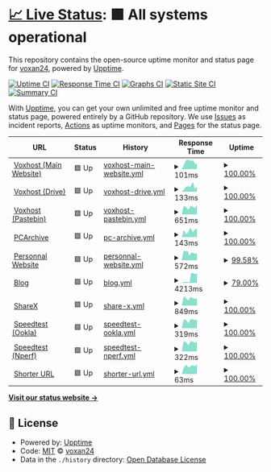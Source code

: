 # [📈 Live Status](https://status.voxhost.fr): <!--live status--> **🟩 All systems operational**

This repository contains the open-source uptime monitor and status page for [voxan24](valentinslr.com), powered by [Upptime](https://github.com/upptime/upptime).

[![Uptime CI](https://github.com/voxan24/status.voxhost.fr/workflows/Uptime%20CI/badge.svg)](https://github.com/voxan24/status.voxhost.fr/actions?query=workflow%3A%22Uptime+CI%22)
[![Response Time CI](https://github.com/voxan24/status.voxhost.fr/workflows/Response%20Time%20CI/badge.svg)](https://github.com/voxan24/status.voxhost.fr/actions?query=workflow%3A%22Response+Time+CI%22)
[![Graphs CI](https://github.com/voxan24/status.voxhost.fr/workflows/Graphs%20CI/badge.svg)](https://github.com/voxan24/status.voxhost.fr/actions?query=workflow%3A%22Graphs+CI%22)
[![Static Site CI](https://github.com/voxan24/status.voxhost.fr/workflows/Static%20Site%20CI/badge.svg)](https://github.com/voxan24/status.voxhost.fr/actions?query=workflow%3A%22Static+Site+CI%22)
[![Summary CI](https://github.com/voxan24/status.voxhost.fr/workflows/Summary%20CI/badge.svg)](https://github.com/voxan24/status.voxhost.fr/actions?query=workflow%3A%22Summary+CI%22)

With [Upptime](https://upptime.js.org), you can get your own unlimited and free uptime monitor and status page, powered entirely by a GitHub repository. We use [Issues](https://github.com/voxan24/status.voxhost.fr/issues) as incident reports, [Actions](https://github.com/voxan24/status.voxhost.fr/actions) as uptime monitors, and [Pages](https://status.voxhost.fr) for the status page.

<!--start: status pages-->
<!-- This summary is generated by Upptime (https://github.com/upptime/upptime) -->
<!-- Do not edit this manually, your changes will be overwritten -->
<!-- prettier-ignore -->
| URL | Status | History | Response Time | Uptime |
| --- | ------ | ------- | ------------- | ------ |
| <img alt="" src="https://favicons.githubusercontent.com/voxhost.fr" height="13"> [Voxhost (Main Website)](https://voxhost.fr) | 🟩 Up | [voxhost-main-website.yml](https://github.com/VoXaN24/status.voxhost.fr/commits/HEAD/history/voxhost-main-website.yml) | <details><summary><img alt="Response time graph" src="./graphs/voxhost-main-website/response-time-week.png" height="20"> 101ms</summary><br><a href="https://status.voxhost.fr/history/voxhost-main-website"><img alt="Response time 123" src="https://img.shields.io/endpoint?url=https%3A%2F%2Fraw.githubusercontent.com%2FVoXaN24%2Fstatus.voxhost.fr%2FHEAD%2Fapi%2Fvoxhost-main-website%2Fresponse-time.json"></a><br><a href="https://status.voxhost.fr/history/voxhost-main-website"><img alt="24-hour response time 74" src="https://img.shields.io/endpoint?url=https%3A%2F%2Fraw.githubusercontent.com%2FVoXaN24%2Fstatus.voxhost.fr%2FHEAD%2Fapi%2Fvoxhost-main-website%2Fresponse-time-day.json"></a><br><a href="https://status.voxhost.fr/history/voxhost-main-website"><img alt="7-day response time 101" src="https://img.shields.io/endpoint?url=https%3A%2F%2Fraw.githubusercontent.com%2FVoXaN24%2Fstatus.voxhost.fr%2FHEAD%2Fapi%2Fvoxhost-main-website%2Fresponse-time-week.json"></a><br><a href="https://status.voxhost.fr/history/voxhost-main-website"><img alt="30-day response time 123" src="https://img.shields.io/endpoint?url=https%3A%2F%2Fraw.githubusercontent.com%2FVoXaN24%2Fstatus.voxhost.fr%2FHEAD%2Fapi%2Fvoxhost-main-website%2Fresponse-time-month.json"></a><br><a href="https://status.voxhost.fr/history/voxhost-main-website"><img alt="1-year response time 123" src="https://img.shields.io/endpoint?url=https%3A%2F%2Fraw.githubusercontent.com%2FVoXaN24%2Fstatus.voxhost.fr%2FHEAD%2Fapi%2Fvoxhost-main-website%2Fresponse-time-year.json"></a></details> | <details><summary><a href="https://status.voxhost.fr/history/voxhost-main-website">100.00%</a></summary><a href="https://status.voxhost.fr/history/voxhost-main-website"><img alt="All-time uptime 99.04%" src="https://img.shields.io/endpoint?url=https%3A%2F%2Fraw.githubusercontent.com%2FVoXaN24%2Fstatus.voxhost.fr%2FHEAD%2Fapi%2Fvoxhost-main-website%2Fuptime.json"></a><br><a href="https://status.voxhost.fr/history/voxhost-main-website"><img alt="24-hour uptime 100.00%" src="https://img.shields.io/endpoint?url=https%3A%2F%2Fraw.githubusercontent.com%2FVoXaN24%2Fstatus.voxhost.fr%2FHEAD%2Fapi%2Fvoxhost-main-website%2Fuptime-day.json"></a><br><a href="https://status.voxhost.fr/history/voxhost-main-website"><img alt="7-day uptime 100.00%" src="https://img.shields.io/endpoint?url=https%3A%2F%2Fraw.githubusercontent.com%2FVoXaN24%2Fstatus.voxhost.fr%2FHEAD%2Fapi%2Fvoxhost-main-website%2Fuptime-week.json"></a><br><a href="https://status.voxhost.fr/history/voxhost-main-website"><img alt="30-day uptime 99.04%" src="https://img.shields.io/endpoint?url=https%3A%2F%2Fraw.githubusercontent.com%2FVoXaN24%2Fstatus.voxhost.fr%2FHEAD%2Fapi%2Fvoxhost-main-website%2Fuptime-month.json"></a><br><a href="https://status.voxhost.fr/history/voxhost-main-website"><img alt="1-year uptime 99.04%" src="https://img.shields.io/endpoint?url=https%3A%2F%2Fraw.githubusercontent.com%2FVoXaN24%2Fstatus.voxhost.fr%2FHEAD%2Fapi%2Fvoxhost-main-website%2Fuptime-year.json"></a></details>
| <img alt="" src="https://favicons.githubusercontent.com/drive.voxhost.fr" height="13"> [Voxhost (Drive)](https://drive.voxhost.fr) | 🟩 Up | [voxhost-drive.yml](https://github.com/VoXaN24/status.voxhost.fr/commits/HEAD/history/voxhost-drive.yml) | <details><summary><img alt="Response time graph" src="./graphs/voxhost-drive/response-time-week.png" height="20"> 133ms</summary><br><a href="https://status.voxhost.fr/history/voxhost-drive"><img alt="Response time 112" src="https://img.shields.io/endpoint?url=https%3A%2F%2Fraw.githubusercontent.com%2FVoXaN24%2Fstatus.voxhost.fr%2FHEAD%2Fapi%2Fvoxhost-drive%2Fresponse-time.json"></a><br><a href="https://status.voxhost.fr/history/voxhost-drive"><img alt="24-hour response time 117" src="https://img.shields.io/endpoint?url=https%3A%2F%2Fraw.githubusercontent.com%2FVoXaN24%2Fstatus.voxhost.fr%2FHEAD%2Fapi%2Fvoxhost-drive%2Fresponse-time-day.json"></a><br><a href="https://status.voxhost.fr/history/voxhost-drive"><img alt="7-day response time 133" src="https://img.shields.io/endpoint?url=https%3A%2F%2Fraw.githubusercontent.com%2FVoXaN24%2Fstatus.voxhost.fr%2FHEAD%2Fapi%2Fvoxhost-drive%2Fresponse-time-week.json"></a><br><a href="https://status.voxhost.fr/history/voxhost-drive"><img alt="30-day response time 112" src="https://img.shields.io/endpoint?url=https%3A%2F%2Fraw.githubusercontent.com%2FVoXaN24%2Fstatus.voxhost.fr%2FHEAD%2Fapi%2Fvoxhost-drive%2Fresponse-time-month.json"></a><br><a href="https://status.voxhost.fr/history/voxhost-drive"><img alt="1-year response time 112" src="https://img.shields.io/endpoint?url=https%3A%2F%2Fraw.githubusercontent.com%2FVoXaN24%2Fstatus.voxhost.fr%2FHEAD%2Fapi%2Fvoxhost-drive%2Fresponse-time-year.json"></a></details> | <details><summary><a href="https://status.voxhost.fr/history/voxhost-drive">100.00%</a></summary><a href="https://status.voxhost.fr/history/voxhost-drive"><img alt="All-time uptime 99.04%" src="https://img.shields.io/endpoint?url=https%3A%2F%2Fraw.githubusercontent.com%2FVoXaN24%2Fstatus.voxhost.fr%2FHEAD%2Fapi%2Fvoxhost-drive%2Fuptime.json"></a><br><a href="https://status.voxhost.fr/history/voxhost-drive"><img alt="24-hour uptime 100.00%" src="https://img.shields.io/endpoint?url=https%3A%2F%2Fraw.githubusercontent.com%2FVoXaN24%2Fstatus.voxhost.fr%2FHEAD%2Fapi%2Fvoxhost-drive%2Fuptime-day.json"></a><br><a href="https://status.voxhost.fr/history/voxhost-drive"><img alt="7-day uptime 100.00%" src="https://img.shields.io/endpoint?url=https%3A%2F%2Fraw.githubusercontent.com%2FVoXaN24%2Fstatus.voxhost.fr%2FHEAD%2Fapi%2Fvoxhost-drive%2Fuptime-week.json"></a><br><a href="https://status.voxhost.fr/history/voxhost-drive"><img alt="30-day uptime 99.04%" src="https://img.shields.io/endpoint?url=https%3A%2F%2Fraw.githubusercontent.com%2FVoXaN24%2Fstatus.voxhost.fr%2FHEAD%2Fapi%2Fvoxhost-drive%2Fuptime-month.json"></a><br><a href="https://status.voxhost.fr/history/voxhost-drive"><img alt="1-year uptime 99.04%" src="https://img.shields.io/endpoint?url=https%3A%2F%2Fraw.githubusercontent.com%2FVoXaN24%2Fstatus.voxhost.fr%2FHEAD%2Fapi%2Fvoxhost-drive%2Fuptime-year.json"></a></details>
| <img alt="" src="https://favicons.githubusercontent.com/paste.voxhost.fr" height="13"> [Voxhost (Pastebin)](https://paste.voxhost.fr) | 🟩 Up | [voxhost-pastebin.yml](https://github.com/VoXaN24/status.voxhost.fr/commits/HEAD/history/voxhost-pastebin.yml) | <details><summary><img alt="Response time graph" src="./graphs/voxhost-pastebin/response-time-week.png" height="20"> 651ms</summary><br><a href="https://status.voxhost.fr/history/voxhost-pastebin"><img alt="Response time 639" src="https://img.shields.io/endpoint?url=https%3A%2F%2Fraw.githubusercontent.com%2FVoXaN24%2Fstatus.voxhost.fr%2FHEAD%2Fapi%2Fvoxhost-pastebin%2Fresponse-time.json"></a><br><a href="https://status.voxhost.fr/history/voxhost-pastebin"><img alt="24-hour response time 678" src="https://img.shields.io/endpoint?url=https%3A%2F%2Fraw.githubusercontent.com%2FVoXaN24%2Fstatus.voxhost.fr%2FHEAD%2Fapi%2Fvoxhost-pastebin%2Fresponse-time-day.json"></a><br><a href="https://status.voxhost.fr/history/voxhost-pastebin"><img alt="7-day response time 651" src="https://img.shields.io/endpoint?url=https%3A%2F%2Fraw.githubusercontent.com%2FVoXaN24%2Fstatus.voxhost.fr%2FHEAD%2Fapi%2Fvoxhost-pastebin%2Fresponse-time-week.json"></a><br><a href="https://status.voxhost.fr/history/voxhost-pastebin"><img alt="30-day response time 639" src="https://img.shields.io/endpoint?url=https%3A%2F%2Fraw.githubusercontent.com%2FVoXaN24%2Fstatus.voxhost.fr%2FHEAD%2Fapi%2Fvoxhost-pastebin%2Fresponse-time-month.json"></a><br><a href="https://status.voxhost.fr/history/voxhost-pastebin"><img alt="1-year response time 639" src="https://img.shields.io/endpoint?url=https%3A%2F%2Fraw.githubusercontent.com%2FVoXaN24%2Fstatus.voxhost.fr%2FHEAD%2Fapi%2Fvoxhost-pastebin%2Fresponse-time-year.json"></a></details> | <details><summary><a href="https://status.voxhost.fr/history/voxhost-pastebin">100.00%</a></summary><a href="https://status.voxhost.fr/history/voxhost-pastebin"><img alt="All-time uptime 100.00%" src="https://img.shields.io/endpoint?url=https%3A%2F%2Fraw.githubusercontent.com%2FVoXaN24%2Fstatus.voxhost.fr%2FHEAD%2Fapi%2Fvoxhost-pastebin%2Fuptime.json"></a><br><a href="https://status.voxhost.fr/history/voxhost-pastebin"><img alt="24-hour uptime 100.00%" src="https://img.shields.io/endpoint?url=https%3A%2F%2Fraw.githubusercontent.com%2FVoXaN24%2Fstatus.voxhost.fr%2FHEAD%2Fapi%2Fvoxhost-pastebin%2Fuptime-day.json"></a><br><a href="https://status.voxhost.fr/history/voxhost-pastebin"><img alt="7-day uptime 100.00%" src="https://img.shields.io/endpoint?url=https%3A%2F%2Fraw.githubusercontent.com%2FVoXaN24%2Fstatus.voxhost.fr%2FHEAD%2Fapi%2Fvoxhost-pastebin%2Fuptime-week.json"></a><br><a href="https://status.voxhost.fr/history/voxhost-pastebin"><img alt="30-day uptime 100.00%" src="https://img.shields.io/endpoint?url=https%3A%2F%2Fraw.githubusercontent.com%2FVoXaN24%2Fstatus.voxhost.fr%2FHEAD%2Fapi%2Fvoxhost-pastebin%2Fuptime-month.json"></a><br><a href="https://status.voxhost.fr/history/voxhost-pastebin"><img alt="1-year uptime 100.00%" src="https://img.shields.io/endpoint?url=https%3A%2F%2Fraw.githubusercontent.com%2FVoXaN24%2Fstatus.voxhost.fr%2FHEAD%2Fapi%2Fvoxhost-pastebin%2Fuptime-year.json"></a></details>
| <img alt="" src="https://favicons.githubusercontent.com/pcarchive.fr" height="13"> [PCArchive](https://pcarchive.fr) | 🟩 Up | [pc-archive.yml](https://github.com/VoXaN24/status.voxhost.fr/commits/HEAD/history/pc-archive.yml) | <details><summary><img alt="Response time graph" src="./graphs/pc-archive/response-time-week.png" height="20"> 143ms</summary><br><a href="https://status.voxhost.fr/history/pc-archive"><img alt="Response time 135" src="https://img.shields.io/endpoint?url=https%3A%2F%2Fraw.githubusercontent.com%2FVoXaN24%2Fstatus.voxhost.fr%2FHEAD%2Fapi%2Fpc-archive%2Fresponse-time.json"></a><br><a href="https://status.voxhost.fr/history/pc-archive"><img alt="24-hour response time 64" src="https://img.shields.io/endpoint?url=https%3A%2F%2Fraw.githubusercontent.com%2FVoXaN24%2Fstatus.voxhost.fr%2FHEAD%2Fapi%2Fpc-archive%2Fresponse-time-day.json"></a><br><a href="https://status.voxhost.fr/history/pc-archive"><img alt="7-day response time 143" src="https://img.shields.io/endpoint?url=https%3A%2F%2Fraw.githubusercontent.com%2FVoXaN24%2Fstatus.voxhost.fr%2FHEAD%2Fapi%2Fpc-archive%2Fresponse-time-week.json"></a><br><a href="https://status.voxhost.fr/history/pc-archive"><img alt="30-day response time 135" src="https://img.shields.io/endpoint?url=https%3A%2F%2Fraw.githubusercontent.com%2FVoXaN24%2Fstatus.voxhost.fr%2FHEAD%2Fapi%2Fpc-archive%2Fresponse-time-month.json"></a><br><a href="https://status.voxhost.fr/history/pc-archive"><img alt="1-year response time 135" src="https://img.shields.io/endpoint?url=https%3A%2F%2Fraw.githubusercontent.com%2FVoXaN24%2Fstatus.voxhost.fr%2FHEAD%2Fapi%2Fpc-archive%2Fresponse-time-year.json"></a></details> | <details><summary><a href="https://status.voxhost.fr/history/pc-archive">100.00%</a></summary><a href="https://status.voxhost.fr/history/pc-archive"><img alt="All-time uptime 99.04%" src="https://img.shields.io/endpoint?url=https%3A%2F%2Fraw.githubusercontent.com%2FVoXaN24%2Fstatus.voxhost.fr%2FHEAD%2Fapi%2Fpc-archive%2Fuptime.json"></a><br><a href="https://status.voxhost.fr/history/pc-archive"><img alt="24-hour uptime 100.00%" src="https://img.shields.io/endpoint?url=https%3A%2F%2Fraw.githubusercontent.com%2FVoXaN24%2Fstatus.voxhost.fr%2FHEAD%2Fapi%2Fpc-archive%2Fuptime-day.json"></a><br><a href="https://status.voxhost.fr/history/pc-archive"><img alt="7-day uptime 100.00%" src="https://img.shields.io/endpoint?url=https%3A%2F%2Fraw.githubusercontent.com%2FVoXaN24%2Fstatus.voxhost.fr%2FHEAD%2Fapi%2Fpc-archive%2Fuptime-week.json"></a><br><a href="https://status.voxhost.fr/history/pc-archive"><img alt="30-day uptime 99.04%" src="https://img.shields.io/endpoint?url=https%3A%2F%2Fraw.githubusercontent.com%2FVoXaN24%2Fstatus.voxhost.fr%2FHEAD%2Fapi%2Fpc-archive%2Fuptime-month.json"></a><br><a href="https://status.voxhost.fr/history/pc-archive"><img alt="1-year uptime 99.04%" src="https://img.shields.io/endpoint?url=https%3A%2F%2Fraw.githubusercontent.com%2FVoXaN24%2Fstatus.voxhost.fr%2FHEAD%2Fapi%2Fpc-archive%2Fuptime-year.json"></a></details>
| <img alt="" src="https://favicons.githubusercontent.com/valentinslr.com" height="13"> [Personnal Website](https://valentinslr.com) | 🟩 Up | [personnal-website.yml](https://github.com/VoXaN24/status.voxhost.fr/commits/HEAD/history/personnal-website.yml) | <details><summary><img alt="Response time graph" src="./graphs/personnal-website/response-time-week.png" height="20"> 572ms</summary><br><a href="https://status.voxhost.fr/history/personnal-website"><img alt="Response time 573" src="https://img.shields.io/endpoint?url=https%3A%2F%2Fraw.githubusercontent.com%2FVoXaN24%2Fstatus.voxhost.fr%2FHEAD%2Fapi%2Fpersonnal-website%2Fresponse-time.json"></a><br><a href="https://status.voxhost.fr/history/personnal-website"><img alt="24-hour response time 541" src="https://img.shields.io/endpoint?url=https%3A%2F%2Fraw.githubusercontent.com%2FVoXaN24%2Fstatus.voxhost.fr%2FHEAD%2Fapi%2Fpersonnal-website%2Fresponse-time-day.json"></a><br><a href="https://status.voxhost.fr/history/personnal-website"><img alt="7-day response time 572" src="https://img.shields.io/endpoint?url=https%3A%2F%2Fraw.githubusercontent.com%2FVoXaN24%2Fstatus.voxhost.fr%2FHEAD%2Fapi%2Fpersonnal-website%2Fresponse-time-week.json"></a><br><a href="https://status.voxhost.fr/history/personnal-website"><img alt="30-day response time 573" src="https://img.shields.io/endpoint?url=https%3A%2F%2Fraw.githubusercontent.com%2FVoXaN24%2Fstatus.voxhost.fr%2FHEAD%2Fapi%2Fpersonnal-website%2Fresponse-time-month.json"></a><br><a href="https://status.voxhost.fr/history/personnal-website"><img alt="1-year response time 573" src="https://img.shields.io/endpoint?url=https%3A%2F%2Fraw.githubusercontent.com%2FVoXaN24%2Fstatus.voxhost.fr%2FHEAD%2Fapi%2Fpersonnal-website%2Fresponse-time-year.json"></a></details> | <details><summary><a href="https://status.voxhost.fr/history/personnal-website">99.58%</a></summary><a href="https://status.voxhost.fr/history/personnal-website"><img alt="All-time uptime 97.55%" src="https://img.shields.io/endpoint?url=https%3A%2F%2Fraw.githubusercontent.com%2FVoXaN24%2Fstatus.voxhost.fr%2FHEAD%2Fapi%2Fpersonnal-website%2Fuptime.json"></a><br><a href="https://status.voxhost.fr/history/personnal-website"><img alt="24-hour uptime 100.00%" src="https://img.shields.io/endpoint?url=https%3A%2F%2Fraw.githubusercontent.com%2FVoXaN24%2Fstatus.voxhost.fr%2FHEAD%2Fapi%2Fpersonnal-website%2Fuptime-day.json"></a><br><a href="https://status.voxhost.fr/history/personnal-website"><img alt="7-day uptime 99.58%" src="https://img.shields.io/endpoint?url=https%3A%2F%2Fraw.githubusercontent.com%2FVoXaN24%2Fstatus.voxhost.fr%2FHEAD%2Fapi%2Fpersonnal-website%2Fuptime-week.json"></a><br><a href="https://status.voxhost.fr/history/personnal-website"><img alt="30-day uptime 97.55%" src="https://img.shields.io/endpoint?url=https%3A%2F%2Fraw.githubusercontent.com%2FVoXaN24%2Fstatus.voxhost.fr%2FHEAD%2Fapi%2Fpersonnal-website%2Fuptime-month.json"></a><br><a href="https://status.voxhost.fr/history/personnal-website"><img alt="1-year uptime 97.55%" src="https://img.shields.io/endpoint?url=https%3A%2F%2Fraw.githubusercontent.com%2FVoXaN24%2Fstatus.voxhost.fr%2FHEAD%2Fapi%2Fpersonnal-website%2Fuptime-year.json"></a></details>
| <img alt="" src="https://favicons.githubusercontent.com/blog.valentinslr.com" height="13"> [Blog](https://blog.valentinslr.com) | 🟩 Up | [blog.yml](https://github.com/VoXaN24/status.voxhost.fr/commits/HEAD/history/blog.yml) | <details><summary><img alt="Response time graph" src="./graphs/blog/response-time-week.png" height="20"> 4213ms</summary><br><a href="https://status.voxhost.fr/history/blog"><img alt="Response time 1840" src="https://img.shields.io/endpoint?url=https%3A%2F%2Fraw.githubusercontent.com%2FVoXaN24%2Fstatus.voxhost.fr%2FHEAD%2Fapi%2Fblog%2Fresponse-time.json"></a><br><a href="https://status.voxhost.fr/history/blog"><img alt="24-hour response time 6253" src="https://img.shields.io/endpoint?url=https%3A%2F%2Fraw.githubusercontent.com%2FVoXaN24%2Fstatus.voxhost.fr%2FHEAD%2Fapi%2Fblog%2Fresponse-time-day.json"></a><br><a href="https://status.voxhost.fr/history/blog"><img alt="7-day response time 4213" src="https://img.shields.io/endpoint?url=https%3A%2F%2Fraw.githubusercontent.com%2FVoXaN24%2Fstatus.voxhost.fr%2FHEAD%2Fapi%2Fblog%2Fresponse-time-week.json"></a><br><a href="https://status.voxhost.fr/history/blog"><img alt="30-day response time 1840" src="https://img.shields.io/endpoint?url=https%3A%2F%2Fraw.githubusercontent.com%2FVoXaN24%2Fstatus.voxhost.fr%2FHEAD%2Fapi%2Fblog%2Fresponse-time-month.json"></a><br><a href="https://status.voxhost.fr/history/blog"><img alt="1-year response time 1840" src="https://img.shields.io/endpoint?url=https%3A%2F%2Fraw.githubusercontent.com%2FVoXaN24%2Fstatus.voxhost.fr%2FHEAD%2Fapi%2Fblog%2Fresponse-time-year.json"></a></details> | <details><summary><a href="https://status.voxhost.fr/history/blog">79.00%</a></summary><a href="https://status.voxhost.fr/history/blog"><img alt="All-time uptime 67.78%" src="https://img.shields.io/endpoint?url=https%3A%2F%2Fraw.githubusercontent.com%2FVoXaN24%2Fstatus.voxhost.fr%2FHEAD%2Fapi%2Fblog%2Fuptime.json"></a><br><a href="https://status.voxhost.fr/history/blog"><img alt="24-hour uptime 100.00%" src="https://img.shields.io/endpoint?url=https%3A%2F%2Fraw.githubusercontent.com%2FVoXaN24%2Fstatus.voxhost.fr%2FHEAD%2Fapi%2Fblog%2Fuptime-day.json"></a><br><a href="https://status.voxhost.fr/history/blog"><img alt="7-day uptime 79.00%" src="https://img.shields.io/endpoint?url=https%3A%2F%2Fraw.githubusercontent.com%2FVoXaN24%2Fstatus.voxhost.fr%2FHEAD%2Fapi%2Fblog%2Fuptime-week.json"></a><br><a href="https://status.voxhost.fr/history/blog"><img alt="30-day uptime 67.78%" src="https://img.shields.io/endpoint?url=https%3A%2F%2Fraw.githubusercontent.com%2FVoXaN24%2Fstatus.voxhost.fr%2FHEAD%2Fapi%2Fblog%2Fuptime-month.json"></a><br><a href="https://status.voxhost.fr/history/blog"><img alt="1-year uptime 67.78%" src="https://img.shields.io/endpoint?url=https%3A%2F%2Fraw.githubusercontent.com%2FVoXaN24%2Fstatus.voxhost.fr%2FHEAD%2Fapi%2Fblog%2Fuptime-year.json"></a></details>
| <img alt="" src="https://favicons.githubusercontent.com/sharex.voxhost.fr" height="13"> [ShareX](https://sharex.voxhost.fr) | 🟩 Up | [share-x.yml](https://github.com/VoXaN24/status.voxhost.fr/commits/HEAD/history/share-x.yml) | <details><summary><img alt="Response time graph" src="./graphs/share-x/response-time-week.png" height="20"> 849ms</summary><br><a href="https://status.voxhost.fr/history/share-x"><img alt="Response time 874" src="https://img.shields.io/endpoint?url=https%3A%2F%2Fraw.githubusercontent.com%2FVoXaN24%2Fstatus.voxhost.fr%2FHEAD%2Fapi%2Fshare-x%2Fresponse-time.json"></a><br><a href="https://status.voxhost.fr/history/share-x"><img alt="24-hour response time 975" src="https://img.shields.io/endpoint?url=https%3A%2F%2Fraw.githubusercontent.com%2FVoXaN24%2Fstatus.voxhost.fr%2FHEAD%2Fapi%2Fshare-x%2Fresponse-time-day.json"></a><br><a href="https://status.voxhost.fr/history/share-x"><img alt="7-day response time 849" src="https://img.shields.io/endpoint?url=https%3A%2F%2Fraw.githubusercontent.com%2FVoXaN24%2Fstatus.voxhost.fr%2FHEAD%2Fapi%2Fshare-x%2Fresponse-time-week.json"></a><br><a href="https://status.voxhost.fr/history/share-x"><img alt="30-day response time 874" src="https://img.shields.io/endpoint?url=https%3A%2F%2Fraw.githubusercontent.com%2FVoXaN24%2Fstatus.voxhost.fr%2FHEAD%2Fapi%2Fshare-x%2Fresponse-time-month.json"></a><br><a href="https://status.voxhost.fr/history/share-x"><img alt="1-year response time 874" src="https://img.shields.io/endpoint?url=https%3A%2F%2Fraw.githubusercontent.com%2FVoXaN24%2Fstatus.voxhost.fr%2FHEAD%2Fapi%2Fshare-x%2Fresponse-time-year.json"></a></details> | <details><summary><a href="https://status.voxhost.fr/history/share-x">100.00%</a></summary><a href="https://status.voxhost.fr/history/share-x"><img alt="All-time uptime 100.00%" src="https://img.shields.io/endpoint?url=https%3A%2F%2Fraw.githubusercontent.com%2FVoXaN24%2Fstatus.voxhost.fr%2FHEAD%2Fapi%2Fshare-x%2Fuptime.json"></a><br><a href="https://status.voxhost.fr/history/share-x"><img alt="24-hour uptime 100.00%" src="https://img.shields.io/endpoint?url=https%3A%2F%2Fraw.githubusercontent.com%2FVoXaN24%2Fstatus.voxhost.fr%2FHEAD%2Fapi%2Fshare-x%2Fuptime-day.json"></a><br><a href="https://status.voxhost.fr/history/share-x"><img alt="7-day uptime 100.00%" src="https://img.shields.io/endpoint?url=https%3A%2F%2Fraw.githubusercontent.com%2FVoXaN24%2Fstatus.voxhost.fr%2FHEAD%2Fapi%2Fshare-x%2Fuptime-week.json"></a><br><a href="https://status.voxhost.fr/history/share-x"><img alt="30-day uptime 100.00%" src="https://img.shields.io/endpoint?url=https%3A%2F%2Fraw.githubusercontent.com%2FVoXaN24%2Fstatus.voxhost.fr%2FHEAD%2Fapi%2Fshare-x%2Fuptime-month.json"></a><br><a href="https://status.voxhost.fr/history/share-x"><img alt="1-year uptime 100.00%" src="https://img.shields.io/endpoint?url=https%3A%2F%2Fraw.githubusercontent.com%2FVoXaN24%2Fstatus.voxhost.fr%2FHEAD%2Fapi%2Fshare-x%2Fuptime-year.json"></a></details>
| <img alt="" src="https://favicons.githubusercontent.com/null" height="13"> [Speedtest (Ookla)](speedtest.voxhost.fr) | 🟩 Up | [speedtest-ookla.yml](https://github.com/VoXaN24/status.voxhost.fr/commits/HEAD/history/speedtest-ookla.yml) | <details><summary><img alt="Response time graph" src="./graphs/speedtest-ookla/response-time-week.png" height="20"> 319ms</summary><br><a href="https://status.voxhost.fr/history/speedtest-ookla"><img alt="Response time 332" src="https://img.shields.io/endpoint?url=https%3A%2F%2Fraw.githubusercontent.com%2FVoXaN24%2Fstatus.voxhost.fr%2FHEAD%2Fapi%2Fspeedtest-ookla%2Fresponse-time.json"></a><br><a href="https://status.voxhost.fr/history/speedtest-ookla"><img alt="24-hour response time 363" src="https://img.shields.io/endpoint?url=https%3A%2F%2Fraw.githubusercontent.com%2FVoXaN24%2Fstatus.voxhost.fr%2FHEAD%2Fapi%2Fspeedtest-ookla%2Fresponse-time-day.json"></a><br><a href="https://status.voxhost.fr/history/speedtest-ookla"><img alt="7-day response time 319" src="https://img.shields.io/endpoint?url=https%3A%2F%2Fraw.githubusercontent.com%2FVoXaN24%2Fstatus.voxhost.fr%2FHEAD%2Fapi%2Fspeedtest-ookla%2Fresponse-time-week.json"></a><br><a href="https://status.voxhost.fr/history/speedtest-ookla"><img alt="30-day response time 332" src="https://img.shields.io/endpoint?url=https%3A%2F%2Fraw.githubusercontent.com%2FVoXaN24%2Fstatus.voxhost.fr%2FHEAD%2Fapi%2Fspeedtest-ookla%2Fresponse-time-month.json"></a><br><a href="https://status.voxhost.fr/history/speedtest-ookla"><img alt="1-year response time 332" src="https://img.shields.io/endpoint?url=https%3A%2F%2Fraw.githubusercontent.com%2FVoXaN24%2Fstatus.voxhost.fr%2FHEAD%2Fapi%2Fspeedtest-ookla%2Fresponse-time-year.json"></a></details> | <details><summary><a href="https://status.voxhost.fr/history/speedtest-ookla">100.00%</a></summary><a href="https://status.voxhost.fr/history/speedtest-ookla"><img alt="All-time uptime 100.00%" src="https://img.shields.io/endpoint?url=https%3A%2F%2Fraw.githubusercontent.com%2FVoXaN24%2Fstatus.voxhost.fr%2FHEAD%2Fapi%2Fspeedtest-ookla%2Fuptime.json"></a><br><a href="https://status.voxhost.fr/history/speedtest-ookla"><img alt="24-hour uptime 100.00%" src="https://img.shields.io/endpoint?url=https%3A%2F%2Fraw.githubusercontent.com%2FVoXaN24%2Fstatus.voxhost.fr%2FHEAD%2Fapi%2Fspeedtest-ookla%2Fuptime-day.json"></a><br><a href="https://status.voxhost.fr/history/speedtest-ookla"><img alt="7-day uptime 100.00%" src="https://img.shields.io/endpoint?url=https%3A%2F%2Fraw.githubusercontent.com%2FVoXaN24%2Fstatus.voxhost.fr%2FHEAD%2Fapi%2Fspeedtest-ookla%2Fuptime-week.json"></a><br><a href="https://status.voxhost.fr/history/speedtest-ookla"><img alt="30-day uptime 100.00%" src="https://img.shields.io/endpoint?url=https%3A%2F%2Fraw.githubusercontent.com%2FVoXaN24%2Fstatus.voxhost.fr%2FHEAD%2Fapi%2Fspeedtest-ookla%2Fuptime-month.json"></a><br><a href="https://status.voxhost.fr/history/speedtest-ookla"><img alt="1-year uptime 100.00%" src="https://img.shields.io/endpoint?url=https%3A%2F%2Fraw.githubusercontent.com%2FVoXaN24%2Fstatus.voxhost.fr%2FHEAD%2Fapi%2Fspeedtest-ookla%2Fuptime-year.json"></a></details>
| <img alt="" src="https://favicons.githubusercontent.com/null" height="13"> [Speedtest (Nperf)](speedtest-nperf.voxhost.fr) | 🟩 Up | [speedtest-nperf.yml](https://github.com/VoXaN24/status.voxhost.fr/commits/HEAD/history/speedtest-nperf.yml) | <details><summary><img alt="Response time graph" src="./graphs/speedtest-nperf/response-time-week.png" height="20"> 322ms</summary><br><a href="https://status.voxhost.fr/history/speedtest-nperf"><img alt="Response time 331" src="https://img.shields.io/endpoint?url=https%3A%2F%2Fraw.githubusercontent.com%2FVoXaN24%2Fstatus.voxhost.fr%2FHEAD%2Fapi%2Fspeedtest-nperf%2Fresponse-time.json"></a><br><a href="https://status.voxhost.fr/history/speedtest-nperf"><img alt="24-hour response time 402" src="https://img.shields.io/endpoint?url=https%3A%2F%2Fraw.githubusercontent.com%2FVoXaN24%2Fstatus.voxhost.fr%2FHEAD%2Fapi%2Fspeedtest-nperf%2Fresponse-time-day.json"></a><br><a href="https://status.voxhost.fr/history/speedtest-nperf"><img alt="7-day response time 322" src="https://img.shields.io/endpoint?url=https%3A%2F%2Fraw.githubusercontent.com%2FVoXaN24%2Fstatus.voxhost.fr%2FHEAD%2Fapi%2Fspeedtest-nperf%2Fresponse-time-week.json"></a><br><a href="https://status.voxhost.fr/history/speedtest-nperf"><img alt="30-day response time 331" src="https://img.shields.io/endpoint?url=https%3A%2F%2Fraw.githubusercontent.com%2FVoXaN24%2Fstatus.voxhost.fr%2FHEAD%2Fapi%2Fspeedtest-nperf%2Fresponse-time-month.json"></a><br><a href="https://status.voxhost.fr/history/speedtest-nperf"><img alt="1-year response time 331" src="https://img.shields.io/endpoint?url=https%3A%2F%2Fraw.githubusercontent.com%2FVoXaN24%2Fstatus.voxhost.fr%2FHEAD%2Fapi%2Fspeedtest-nperf%2Fresponse-time-year.json"></a></details> | <details><summary><a href="https://status.voxhost.fr/history/speedtest-nperf">100.00%</a></summary><a href="https://status.voxhost.fr/history/speedtest-nperf"><img alt="All-time uptime 99.10%" src="https://img.shields.io/endpoint?url=https%3A%2F%2Fraw.githubusercontent.com%2FVoXaN24%2Fstatus.voxhost.fr%2FHEAD%2Fapi%2Fspeedtest-nperf%2Fuptime.json"></a><br><a href="https://status.voxhost.fr/history/speedtest-nperf"><img alt="24-hour uptime 100.00%" src="https://img.shields.io/endpoint?url=https%3A%2F%2Fraw.githubusercontent.com%2FVoXaN24%2Fstatus.voxhost.fr%2FHEAD%2Fapi%2Fspeedtest-nperf%2Fuptime-day.json"></a><br><a href="https://status.voxhost.fr/history/speedtest-nperf"><img alt="7-day uptime 100.00%" src="https://img.shields.io/endpoint?url=https%3A%2F%2Fraw.githubusercontent.com%2FVoXaN24%2Fstatus.voxhost.fr%2FHEAD%2Fapi%2Fspeedtest-nperf%2Fuptime-week.json"></a><br><a href="https://status.voxhost.fr/history/speedtest-nperf"><img alt="30-day uptime 99.10%" src="https://img.shields.io/endpoint?url=https%3A%2F%2Fraw.githubusercontent.com%2FVoXaN24%2Fstatus.voxhost.fr%2FHEAD%2Fapi%2Fspeedtest-nperf%2Fuptime-month.json"></a><br><a href="https://status.voxhost.fr/history/speedtest-nperf"><img alt="1-year uptime 99.10%" src="https://img.shields.io/endpoint?url=https%3A%2F%2Fraw.githubusercontent.com%2FVoXaN24%2Fstatus.voxhost.fr%2FHEAD%2Fapi%2Fspeedtest-nperf%2Fuptime-year.json"></a></details>
| <img alt="" src="https://favicons.githubusercontent.com/link.voxhost.fr" height="13"> [Shorter URL](https://link.voxhost.fr) | 🟩 Up | [shorter-url.yml](https://github.com/VoXaN24/status.voxhost.fr/commits/HEAD/history/shorter-url.yml) | <details><summary><img alt="Response time graph" src="./graphs/shorter-url/response-time-week.png" height="20"> 63ms</summary><br><a href="https://status.voxhost.fr/history/shorter-url"><img alt="Response time 83" src="https://img.shields.io/endpoint?url=https%3A%2F%2Fraw.githubusercontent.com%2FVoXaN24%2Fstatus.voxhost.fr%2FHEAD%2Fapi%2Fshorter-url%2Fresponse-time.json"></a><br><a href="https://status.voxhost.fr/history/shorter-url"><img alt="24-hour response time 53" src="https://img.shields.io/endpoint?url=https%3A%2F%2Fraw.githubusercontent.com%2FVoXaN24%2Fstatus.voxhost.fr%2FHEAD%2Fapi%2Fshorter-url%2Fresponse-time-day.json"></a><br><a href="https://status.voxhost.fr/history/shorter-url"><img alt="7-day response time 63" src="https://img.shields.io/endpoint?url=https%3A%2F%2Fraw.githubusercontent.com%2FVoXaN24%2Fstatus.voxhost.fr%2FHEAD%2Fapi%2Fshorter-url%2Fresponse-time-week.json"></a><br><a href="https://status.voxhost.fr/history/shorter-url"><img alt="30-day response time 83" src="https://img.shields.io/endpoint?url=https%3A%2F%2Fraw.githubusercontent.com%2FVoXaN24%2Fstatus.voxhost.fr%2FHEAD%2Fapi%2Fshorter-url%2Fresponse-time-month.json"></a><br><a href="https://status.voxhost.fr/history/shorter-url"><img alt="1-year response time 83" src="https://img.shields.io/endpoint?url=https%3A%2F%2Fraw.githubusercontent.com%2FVoXaN24%2Fstatus.voxhost.fr%2FHEAD%2Fapi%2Fshorter-url%2Fresponse-time-year.json"></a></details> | <details><summary><a href="https://status.voxhost.fr/history/shorter-url">100.00%</a></summary><a href="https://status.voxhost.fr/history/shorter-url"><img alt="All-time uptime 100.00%" src="https://img.shields.io/endpoint?url=https%3A%2F%2Fraw.githubusercontent.com%2FVoXaN24%2Fstatus.voxhost.fr%2FHEAD%2Fapi%2Fshorter-url%2Fuptime.json"></a><br><a href="https://status.voxhost.fr/history/shorter-url"><img alt="24-hour uptime 100.00%" src="https://img.shields.io/endpoint?url=https%3A%2F%2Fraw.githubusercontent.com%2FVoXaN24%2Fstatus.voxhost.fr%2FHEAD%2Fapi%2Fshorter-url%2Fuptime-day.json"></a><br><a href="https://status.voxhost.fr/history/shorter-url"><img alt="7-day uptime 100.00%" src="https://img.shields.io/endpoint?url=https%3A%2F%2Fraw.githubusercontent.com%2FVoXaN24%2Fstatus.voxhost.fr%2FHEAD%2Fapi%2Fshorter-url%2Fuptime-week.json"></a><br><a href="https://status.voxhost.fr/history/shorter-url"><img alt="30-day uptime 100.00%" src="https://img.shields.io/endpoint?url=https%3A%2F%2Fraw.githubusercontent.com%2FVoXaN24%2Fstatus.voxhost.fr%2FHEAD%2Fapi%2Fshorter-url%2Fuptime-month.json"></a><br><a href="https://status.voxhost.fr/history/shorter-url"><img alt="1-year uptime 100.00%" src="https://img.shields.io/endpoint?url=https%3A%2F%2Fraw.githubusercontent.com%2FVoXaN24%2Fstatus.voxhost.fr%2FHEAD%2Fapi%2Fshorter-url%2Fuptime-year.json"></a></details>

<!--end: status pages-->

[**Visit our status website →**](https://status.voxhost.fr)

## 📄 License

- Powered by: [Upptime](https://github.com/upptime/upptime)
- Code: [MIT](./LICENSE) © [voxan24](valentinslr.com)
- Data in the `./history` directory: [Open Database License](https://opendatacommons.org/licenses/odbl/1-0/)
